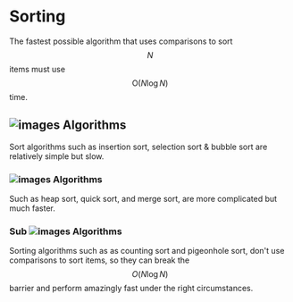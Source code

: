 # Sorting

The fastest possible algorithm that uses comparisons to sort $$N$$ items must use $$\text{O}(N \log{N})$$ time.

## ![images](https://learning.oreilly.com/api/v2/epubs/urn:orm:book:9781119575993/files/images/c06-i0012.png) Algorithms <a href="#head-2-88" id="head-2-88"></a>

Sort algorithms such as insertion sort, selection sort & bubble sort are relatively simple but slow.&#x20;

### ![images](https://learning.oreilly.com/api/v2/epubs/urn:orm:book:9781119575993/files/images/c06-i0063.png) Algorithms <a href="#head-2-89" id="head-2-89"></a>

Such as heap sort, quick sort, and merge sort, are more complicated but much faster.&#x20;

### Sub ![images](https://learning.oreilly.com/api/v2/epubs/urn:orm:book:9781119575993/files/images/c06-i0018.png) Algorithms <a href="#head-2-91" id="head-2-91"></a>

Sorting algorithms such as as counting sort and pigeonhole sort, don't use comparisons to sort items, so they can break the $$O(N \log{N})$$ barrier and perform amazingly fast under the right circumstances.





